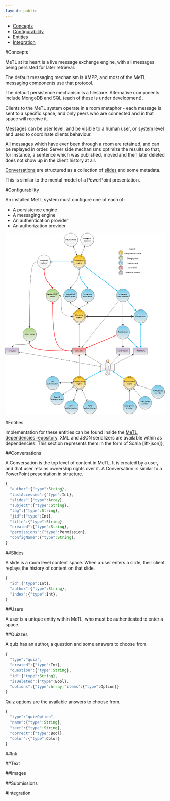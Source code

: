 ```yaml
---
layout: public
---
```


* [Concepts](#concepts)
* [Configurability](#configurability)
* [Entities](#entities)
* [Integration](#integration)

#Concepts

MeTL at its heart is a live message exchange engine, with all messages being persisted for later retrieval.

The default messaging mechanism is XMPP, and most of the MeTL messaging components use that protocol.

The default persistence mechanism is a filestore.  Alternative components include MongoDB and SQL (each of these is under development).

Clients to the MeTL system operate in a room metaphor - each message is sent to a specific space, and only peers who are connected and in that space will receive it.

Messages can be user level, and be visible to a human user, or system level and used to coordinate clients behaviour.

All messages which have ever been through a room are retained, and can be replayed in order.  Server side mechanisms optimize the results so that, for instance, a sentence which was published, moved and then later deleted does not show up in the client history at all.

[Conversations](#conversations) are structured as a collection of [slides](#slides) and some metadata.

This is similar to the mental model of a PowerPoint presentation.

#Configurability

An installed MeTL system must configure one of each of:

* A persistence engine
* A messaging engine
* An authentication provider
* An authorization provider

[configurationArchitecture]: images/configurationArchitecture.png "Configuration architecture"
![A component diagram of MeTL, demonstrating configuration points][configurationArchitecture]

#Entities

Implementation for these entities can be found inside the [MeTL dependencies repository](https://github.com/StackableRegiments/dependencies/blob/master/MeTLData/MeTLData/src/main/scala/metlDataTypes.scala).  XML and JSON serializers are available within as dependencies.  This section represents them in the form of Scala [lift-json]},

##Conversations

A Conversation is the top level of content in MeTL.  It is created by a user, and that user retains ownership rights over it.  A Conversation is similar to a PowerPoint presentation in structure.

~~~javascript
{
  "author":{"type":String},
  "lastAccessed":{"type":Int},
  "slides":{"type":Array},
  "subject":{"type":String},
  "tag":{"type":String},
  "jid":{"type":Int},
  "title":{"type":String},
  "created":{"type":String},
  "permissions":{"type":Permission},
  "configName":{"type":String},
}
~~~

##Slides

A slide is a room level content space.  When a user enters a slide, their client replays the history of content on that slide.

```javascript
{
  "id":{"type":Int},
  "author":{"type":String},
  "index":{"type":Int},
}
```

##Users

A user is a unique entity within MeTL, who must be authenticated to enter a space.

##Quizzes

A quiz has an author, a question and some answers to choose from.

```javascript
{
  "type":"quiz",
  "created":{"type":Int},
  "question":{"type":String},
  "id":{"type":String},
  "isDeleted":{"type":Bool},
  "options":{"type":Array,"items":{"type":Option}}
}
```

Quiz options are the available answers to choose from.

```javascript
{
  "type":"quizOption",
  "name":{"type":String},
  "text":{"type":String},
  "correct":{"type":Bool},
  "color":{"type":Color}
}
```

##Ink

##Text

##Images

##Submissions

#Integration
